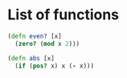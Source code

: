 # List of functions

```clojure
(defn even? [x]
  (zero? (mod x 2)))
```

```clojure
(defn abs [x]
  (if (pos? x) x (- x)))
```

```clojure

```
